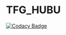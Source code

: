 # TFG_HUBU

[![Codacy Badge](https://api.codacy.com/project/badge/Grade/8ae8dc9febd84ecaa8c74c5418dc7802)](https://app.codacy.com/gh/CarlosOrtu/TFG_HUBU?utm_source=github.com&utm_medium=referral&utm_content=CarlosOrtu/TFG_HUBU&utm_campaign=Badge_Grade_Settings)